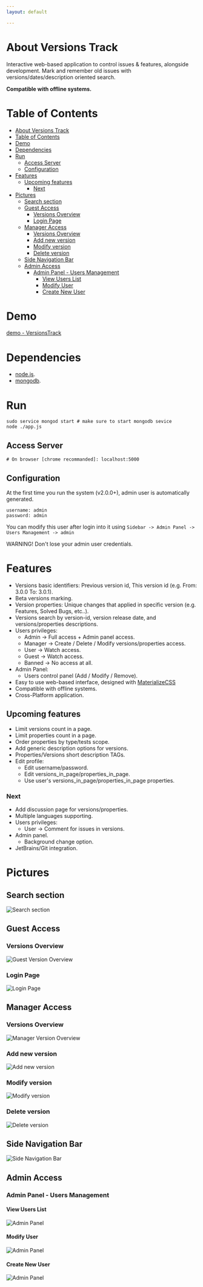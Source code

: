 ```yaml
---
layout: default

---
```


<!--[![Github All Releases](https://img.shields.io/github/downloads/korelkashri/VersionsTrack/total.svg)]()-->

# About Versions Track
Interactive web-based application to control issues & features, alongside development.
Mark and remember old issues with versions/dates/description oriented search.

**Compatible with offline systems.**

Table of Contents
=================
   * [About Versions Track](#about-versions-track)
   * [Table of Contents](#table-of-contents)
   * [Demo](#demo)
   * [Dependencies](#dependencies)
   * [Run](#run)
      * [Access Server](#access-server)
      * [Configuration](#configuration)
   * [Features](#features)
      * [Upcoming features](#upcoming-features)
         * [Next](#next)
   * [Pictures](#pictures)
      * [Search section](#search-section)
      * [Guest Access](#guest-access)
         * [Versions Overview](#versions-overview)
         * [Login Page](#login-page)
      * [Manager Access](#manager-access)
         * [Versions Overview](#versions-overview-1)
         * [Add new version](#add-new-version)
         * [Modify version](#modify-version)
         * [Delete version](#delete-version)
      * [Side Navigation Bar](#side-navigation-bar)
      * [Admin Access](#admin-access)
         * [Admin Panel - Users Management](#admin-panel---users-management)
            * [View Users List](#view-users-list)
            * [Modify User](#modify-user)
            * [Create New User](#create-new-user)

# Demo
[demo - VersionsTrack](https://versions-track.herokuapp.com/)

# Dependencies
* [node.js](https://nodejs.org/en/).
* [mongodb](https://www.mongodb.com/).

# Run
```
sudo service mongod start # make sure to start mongodb sevice
node ./app.js
```

## Access Server
```
# On browser [chrome recommanded]: localhost:5000
```

## Configuration
At the first time you run the system (v2.0.0+), admin user is automatically generated.
```
username: admin
password: admin
```
You can modify this user after login into it using ```Sidebar -> Admin Panel -> Users Management -> admin```

WARNING! Don't lose your admin user credentials.

# Features
* Versions basic identifiers: Previous version id, This version id (e.g. From: 3.0.0 To: 3.0.1).
* Beta versions marking.
* Version properties: Unique changes that applied in specific version (e.g. Features, Solved Bugs, etc..).
* Versions search by version-id, version release date, and versions/properties descriptions.
* Users privileges:
    * Admin    -> Full access + Admin panel access.
    * Manager  -> Create / Delete / Modify versions/properties access.
    * User     -> Watch access.
    * Guest    -> Watch access.
    * Banned   -> No access at all.
* Admin Panel:
    * Users control panel (Add / Modify / Remove).
* Easy to use web-based interface, designed with [MaterializeCSS](https://materializecss.com/)
* Compatible with offline systems.
* Cross-Platform application.

## Upcoming features
* Limit versions count in a page.
* Limit properties count in a page.
* Order properties by type/tests scope.
* Add generic description options for versions.
* Properties/Versions short description TAGs.
* Edit profile:
    * Edit username/password.
    * Edit versions_in_page/properties_in_page.
    * Use user's versions_in_page/properties_in_page properties.

### Next
* Add discussion page for versions/properties.
* Multiple languages supporting.
* Users privileges:
    * User     -> Comment for issues in versions.
* Admin panel.
    * Background change option.
* JetBrains/Git integration.

# Pictures

## Search section
![Search section](images/version2.0.0/VersionsTrack-12-Search.png)

## Guest Access
### Versions Overview
![Guest Version Overview](images/version2.0.0/VersionsTrack-21-GuestVersionsList.png)

### Login Page
![Login Page](images/version2.0.0/VersionsTrack-22-LoginPage.png)

## Manager Access
### Versions Overview
![Manager Version Overview](images/version2.0.0/VersionsTrack-24-ManagerAccessAddProperty.png)

### Add new version
![Add new version](images/version2.0.0/VersionsTrack-210-AddNewVersion.png)

### Modify version
![Modify version](images/version2.0.0/VersionsTrack-23-ModifyVersion.png)

### Delete version
![Delete version](images/version2.0.0/VersionsTrack-25-DeleteVersion.png)

## Side Navigation Bar
![Side Navigation Bar](images/version2.0.0/VersionsTrack-26-SideNav.png)

## Admin Access
### Admin Panel - Users Management
#### View Users List
![Admin Panel](images/version2.0.0/VersionsTrack-27-AdminPanelUsersManagement.png)

#### Modify User
![Admin Panel](images/version2.0.0/VersionsTrack-28-AdminPanelModifyUser.png)

#### Create New User
![Admin Panel](images/version2.0.0/VersionsTrack-29-AdminPanelCreateNewUser.png)